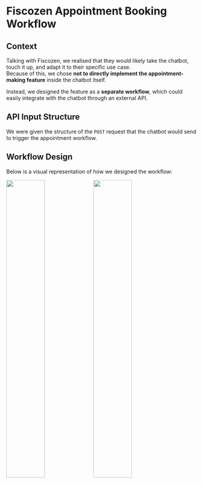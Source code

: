 # Fiscozen Appointment Booking Workflow

## Context

Talking with Fiscozen, we realised that they would likely take the chatbot, touch it up, and adapt it to their specific use case.  
Because of this, we chose **not to directly implement the appointment-making feature** inside the chatbot itself.

Instead, we designed the feature as a **separate workflow**, which could easily integrate with the chatbot through an external API.

## API Input Structure

We were given the structure of the `POST` request that the chatbot would send to trigger the appointment workflow.

## Workflow Design

Below is a visual representation of how we designed the workflow:

<p float="left">
  <img src="https://github.com/user-attachments/assets/a7abac06-1b42-40f2-88cc-3b3142b06e5c" width="45%" />
  <img src="https://github.com/user-attachments/assets/85dc968a-a7ce-44da-ab71-00de3289d8e4" width="45%" />
</p>
